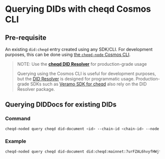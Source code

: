 # Querying DIDs with cheqd Cosmos CLI

## Pre-requisite

An existing `did:cheqd` entry created using any SDK/CLI. For development purposes, this can be done using [the `cheqd-node` Cosmos CLI](create-did.md).

> NOTE: Use the [**cheqd DID Resolver**](../../guides/resolver/did-resolver.md) for production-grade usage
>
> Querying using the Cosmos CLI is useful for development purposes, but the [DID Resolver](../../guides/resolver/did-resolver.md) is designed for programmatic usage. Production-grade SDKs such as [Veramo SDK for cheqd](../../guides/sdk/veramo-sdk-for-cheqd/) also rely on the DID Resolver package.

## Querying DIDDocs for existing DIDs

### Command

```bash
cheqd-noded query cheqd did-document <id> --chain-id <chain-id> --node <node-rpc-endpoint>
```

### Example

```bash
cheqd-noded query cheqd did-document did:cheqd:mainnet:7urFZAL6hvyfHWjfEmEpnN --node https://rpc.cheqd.net:443
```
